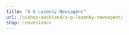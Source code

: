 ```yaml
---
title: "A G Lazenby Newsagent"
url: /bishop-auckland/a-g-lazenby-newsagent/
shop: convenience
---
```

